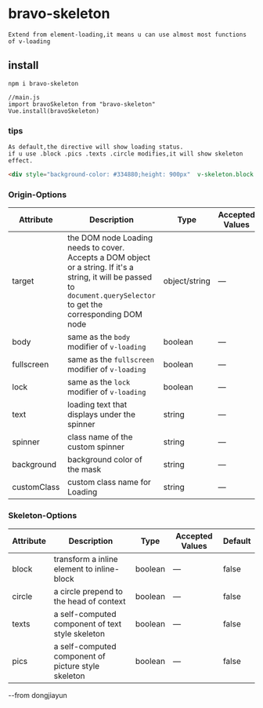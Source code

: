 # bravo-skeleton
```
Extend from element-loading,it means u can use almost most functions of v-loading
```

## install
```
npm i bravo-skeleton

//main.js
import bravoSkeleton from "bravo-skeleton"
Vue.install(bravoSkeleton)
```

### tips
```
As default,the directive will show loading status.
if u use .block .pics .texts .circle modifies,it will show skeleton effect.
```
```html
<div style="background-color: #334880;height: 900px"  v-skeleton.block.texts.circle.pics="loading"></div>
```
### Origin-Options
| Attribute      | Description          | Type      | Accepted Values       | Default  |
|---------- |-------------- |---------- |--------------------------------  |-------- |
| target | the DOM node Loading needs to cover. Accepts a DOM object or a string. If it's a string, it will be passed to `document.querySelector` to get the corresponding DOM node | object/string | — | document.body |
| body | same as the `body` modifier of `v-loading` | boolean | — | false |
| fullscreen | same as the `fullscreen` modifier of `v-loading` | boolean | — | true |
| lock | same as the `lock` modifier of `v-loading` | boolean | — | false |
| text | loading text that displays under the spinner | string | — | — |
| spinner | class name of the custom spinner | string | — | — |
| background | background color of the mask | string | — | — |
| customClass | custom class name for Loading | string | — | — |

### Skeleton-Options
| Attribute      | Description          | Type      | Accepted Values       | Default  |
|---------- |-------------- |---------- |--------------------------------  |-------- |
| block | transform a inline element to inline-block | boolean | — | false |
| circle | a circle prepend to the head of context | boolean | — | false |
| texts | a self-computed component of text style skeleton | boolean | — | false |
| pics | a self-computed component of picture style skeleton | boolean | — | false |

--from dongjiayun
